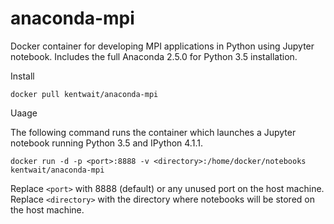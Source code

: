 # anaconda-mpi

Docker container for developing MPI applications in Python using Jupyter notebook.
Includes the full Anaconda 2.5.0 for Python 3.5 installation.

Install

	docker pull kentwait/anaconda-mpi

Uaage

The following command runs the container which launches a Jupyter notebook running Python 3.5 and IPython 4.1.1.

	docker run -d -p <port>:8888 -v <directory>:/home/docker/notebooks kentwait/anaconda-mpi

Replace `<port>` with 8888 (default) or any unused port on the host machine.
Replace `<directory>` with the directory where notebooks will be stored on the host machine.
